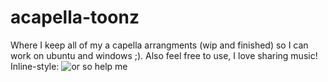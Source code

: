 # acapella-toonz
Where I keep all of my a capella arrangments (wip and finished) so I can work on ubuntu and windows ;). Also feel free to use, I love sharing music!
Inline-style: 
![or so help me](https://i.kym-cdn.com/entries/icons/original/000/026/910/mike.jpg)
